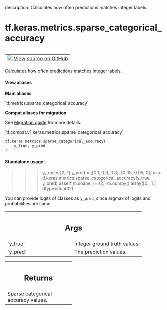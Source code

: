 description: Calculates how often predictions matches integer labels.

<div itemscope itemtype="http://developers.google.com/ReferenceObject">
<meta itemprop="name" content="tf.keras.metrics.sparse_categorical_accuracy" />
<meta itemprop="path" content="Stable" />
</div>

# tf.keras.metrics.sparse_categorical_accuracy

<!-- Insert buttons and diff -->

<table class="tfo-notebook-buttons tfo-api nocontent" align="left">
<td>
  <a target="_blank" href="https://github.com/tensorflow/tensorflow/blob/r2.4/tensorflow/python/keras/metrics.py#L3277-L3315">
    <img src="https://www.tensorflow.org/images/GitHub-Mark-32px.png" />
    View source on GitHub
  </a>
</td>
</table>



Calculates how often predictions matches integer labels.

<section class="expandable">
  <h4 class="showalways">View aliases</h4>
  <p>
<b>Main aliases</b>
<p>`tf.metrics.sparse_categorical_accuracy`</p>

<b>Compat aliases for migration</b>
<p>See
<a href="https://www.tensorflow.org/guide/migrate">Migration guide</a> for
more details.</p>
<p>`tf.compat.v1.keras.metrics.sparse_categorical_accuracy`</p>
</p>
</section>

<pre class="devsite-click-to-copy prettyprint lang-py tfo-signature-link">
<code>tf.keras.metrics.sparse_categorical_accuracy(
    y_true, y_pred
)
</code></pre>



<!-- Placeholder for "Used in" -->


#### Standalone usage:


>>> y_true = [2, 1]
>>> y_pred = [[0.1, 0.9, 0.8], [0.05, 0.95, 0]]
>>> m = tf.keras.metrics.sparse_categorical_accuracy(y_true, y_pred)
>>> assert m.shape == (2,)
>>> m.numpy()
array([0., 1.], dtype=float32)

You can provide logits of classes as `y_pred`, since argmax of
logits and probabilities are same.

<!-- Tabular view -->
 <table class="responsive fixed orange">
<colgroup><col width="214px"><col></colgroup>
<tr><th colspan="2"><h2 class="add-link">Args</h2></th></tr>

<tr>
<td>
`y_true`
</td>
<td>
Integer ground truth values.
</td>
</tr><tr>
<td>
`y_pred`
</td>
<td>
The prediction values.
</td>
</tr>
</table>



<!-- Tabular view -->
 <table class="responsive fixed orange">
<colgroup><col width="214px"><col></colgroup>
<tr><th colspan="2"><h2 class="add-link">Returns</h2></th></tr>
<tr class="alt">
<td colspan="2">
Sparse categorical accuracy values.
</td>
</tr>

</table>

